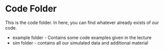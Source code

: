 # Code Folder 

This is the code folder. In here, you can find whatever already exists of our code.

* example folder - Contains some code examples given in the lecture
* sim folder - contains all our simulated data and additional material